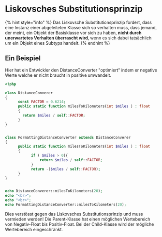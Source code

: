 # Liskovsches Substitutionsprinzip

{% hint style="info" %}
Das Liskovsche Substitutionsprinzip fordert, dass eine Instanz einer abgeleiteten Klasse sich so verhalten muss, dass jemand, der meint, ein Objekt der Basisklasse vor sich zu haben, **nicht durch unerwartetes Verhalten überrascht wird**, wenn es sich dabei tatsächlich um ein Objekt eines Subtyps handelt. 
{% endhint %}

## Ein Beispiel

Hier hat ein Entwickler den DistanceConverter "optimiert" indem er negative Werte welche er nicht braucht in positive umwandelt.

```php
<?php

class DistanceConverer
{
	  const FACTOR = 0.6214;
	  public static function milesToKilometers(int $miles ) : float
	  {
		return $miles / self::FACTOR;
	  }
}


class FormattingDistanceConverter extends DistanceConverer
{
	  public static function milesToKilometers(int $miles ) : float
	  {
			if ( $miles > 0){
				return $miles / self::FACTOR;
			}
			return -($miles / self::FACTOR);
	  }
}


echo DistanceConverer::milesToKilometers(20);
echo "<br>";
echo "<br>";
echo FormattingDistanceConverter::milesToKilometers(20);

```

Dies verstösst gegen das Liskovsches Substitutionsprinzip und muss vermieden werden! Die Parent-Klasse hat einen möglichen Wertebereich von Negativ-Float bis Positiv-Float. Bei der Child-Klasse wird der mögliche Wertebereich eingeschränkt.

